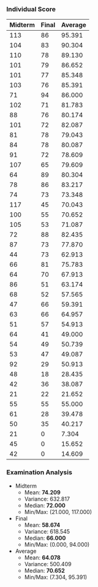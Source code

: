 ### Individual Score

| Midterm | Final | Average |
| ------- | ----- | ----- |
| 113 | 86 | 95.391 |
| 104 | 83 | 90.304 |
| 110 | 78 | 89.130 |
| 101 | 79 | 86.652 |
| 101 | 77 | 85.348 |
| 103 | 76 | 85.391 |
| 71 | 94 | 86.000 |
| 102 | 71 | 81.783 |
| 88 | 76 | 80.174 |
| 101 | 72 | 82.087 |
| 81 | 78 | 79.043 |
| 84 | 78 | 80.087 |
| 91 | 72 | 78.609 |
| 107 | 65 | 79.609 |
| 64 | 89 | 80.304 |
| 78 | 86 | 83.217 |
| 74 | 73 | 73.348 |
| 117 | 45 | 70.043 |
| 100 | 55 | 70.652 |
| 105 | 53 | 71.087 |
| 72 | 88 | 82.435 |
| 87 | 73 | 77.870 |
| 44 | 73 | 62.913 |
| 66 | 81 | 75.783 |
| 64 | 70 | 67.913 |
| 86 | 51 | 63.174 |
| 68 | 52 | 57.565 |
| 47 | 66 | 59.391 |
| 63 | 66 | 64.957 |
| 51 | 57 | 54.913 |
| 64 | 41 | 49.000 |
| 54 | 49 | 50.739 |
| 53 | 47 | 49.087 |
| 92 | 29 | 50.913 |
| 48 | 18 | 28.435 |
| 42 | 36 | 38.087 |
| 21 | 22 | 21.652 |
| 55 | 55 | 55.000 |
| 61 | 28 | 39.478 |
| 50 | 35 | 40.217 |
| 21 | 0 | 7.304 |
| 45 | 0 | 15.652 |
| 42 | 0 | 14.609 |



### Examination Analysis
* Midterm
  * Mean: **74.209**
  * Variance: 632.817
  * Median: **72.000**
  * Min/Max: (21.000, 117.000)
* Final
  * Mean: **58.674**
  * Variance: 618.545
  * Median: **66.000**
  * Min/Max: (0.000, 94.000)
* Average
  * Mean: **64.078**
  * Variance: 500.409
  * Median: **70.652**
  * Min/Max: (7.304, 95.391)
